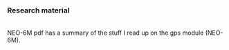 <p align="centre">
  <h3 align="centre">Research material</h3>
<br />NEO-6M pdf has a summary of the stuff I read up on the gps module (NEO-6M).
